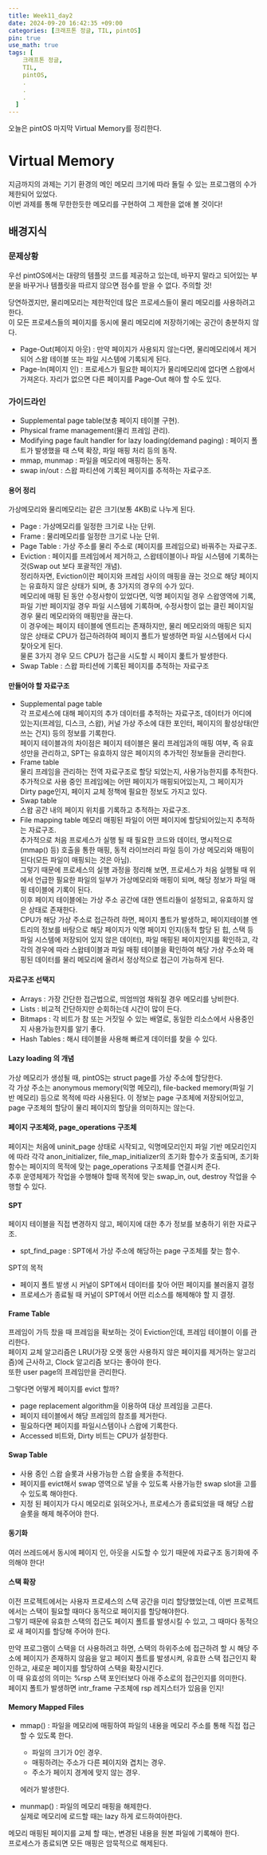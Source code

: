 ```yaml
---
title: Week11_day2
date: 2024-09-20 16:42:35 +09:00
categories: [크래프톤 정글, TIL, pintOS]
pin: true
use_math: true
tags: [
    크래프톤 정글,
    TIL,
    pintOS,
    .
    .
    .
  ]
---
```


오늘은 pintOS 마지막 Virtual Memory를 정리한다.

# Virtual Memory

지금까지의 과제는 기기 환경의 메인 메모리 크기에 따라 돌릴 수 있는 프로그램의 수가 제한되어 있었다.  
이번 과제를 통해 무한한듯한 메모리를 구현하여 그 제한을 없애 볼 것이다!

## 배경지식

### 문제상황

우선 pintOS에서는 대량의 템플릿 코드를 제공하고 있는데, 바꾸지 말라고 되어있는 부분을 바꾸거나 템플릿을 따르지 않으면 점수를 받을 수 없다. 주의할 것!

당연하겠지만, 물리메모리는 제한적인데 많은 프로세스들이 물리 메모리를 사용하려고 한다.  
이 모든 프로세스들의 페이지를 동시에 물리 메모리에 저장하기에는 공간이 충분하지 않다.

- Page-Out(페이지 아웃) : 만약 페이지가 사용되지 않는다면, 물리메모리에서 제거되어 스왑 테이블 또는 파일 시스템에 기록되게 된다.
- Page-In(페이지 인) : 프로세스가 필요한 페이지가 물리메모리에 없다면 스왑에서 가져온다. 자리가 없으면 다른 페이지를 Page-Out 해야 할 수도 있다.

### 가이드라인

- Supplemental page table(보충 페이지 테이블 구현).
- Physical frame management(물리 프레임 관리).
- Modifying page fault handler for lazy loading(demand paging) : 페이지 폴트가 발생했을 때 스택 확장, 파일 매핑 처리 등의 동작.
- mmap, munmap : 파일을 메모리에 매핑하는 동작.
- swap in/out : 스왑 파티션에 기록된 페이지를 추적하는 자료구조.

#### 용어 정리

가상메모리와 물리메모리는 같은 크기(보통 4KB)로 나누게 된다.

- Page : 가상메모리를 일정한 크기로 나눈 단위.
- Frame : 물리메모리를 일정한 크기로 나눈 단위.
- Page Table : 가상 주소를 물리 주소로 (페이지를 프레임으로) 바꿔주는 자료구조.
- Eviction : 페이지를 프레임에서 제거하고, 스왑테이블이나 파일 시스템에 기록하는 것(Swap out 보다 포괄적인 개념).  
  정리하자면, Eviction이란 페이지와 프레임 사이의 매핑을 끊는 것으로 해당 페이지는 유효하지 않은 상태가 되며, 총 3가지의 경우의 수가 있다.  
  메모리에 매핑 된 동안 수정사항이 있었다면, 익명 페이지일 경우 스왑영역에 기록, 파일 기반 페이지일 경우 파일 시스템에 기록하며, 수정사항이 없는 클린 페이지일 경우 물리 메모리와의 매핑만을 끊는다.  
  이 경우에는 페이지 테이블에 엔트리는 존재하지만, 물리 메모리와의 매핑은 되지 않은 상태로 CPU가 접근하려하여 페이지 폴트가 발생하면 파일 시스템에서 다시 찾아오게 된다.  
  물론 3가지 경우 모드 CPU가 접근을 시도할 시 페이지 폹트가 발생한다.
- Swap Table : 스왑 파티션에 기록된 페이지를 추적하는 자료구조

#### 만들어야 할 자료구조

- Supplemental page table  
  각 프로세스에 대해 페이지의 추가 데이터를 추적하는 자료구조, 데이터가 어디에 있는지(프레임, 디스크, 스왑), 커널 가상 주소에 대한 포인터, 페이지의 활성상태(안쓰는 건지) 등의 정보를 기록한다.  
  페이지 테이블과의 차이점은 페이지 테이블은 물리 프레임과의 매핑 여부, 즉 유효성만을 관리하고, SPT는 유효하지 않은 페이지의 추가적인 정보들을 관리한다.
- Frame table  
  물리 프레임을 관리하는 전역 자료구조로 할당 되었는지, 사용가능한지를 추적한다.  
  추가적으로 사용 중인 프레임에는 어떤 페이지가 매핑되어있는지, 그 페이지가 Dirty page인지, 페이지 교체 정책에 필요한 정보도 가지고 있다.
- Swap table  
  스왑 공간 내의 페이지 위치를 기록하고 추적하는 자료구조.
- File mapping table
  메모리 매핑된 파일이 어떤 페이지에 할당되어있는지 추적하는 자료구조.  
  추가적으로 처음 프로세스가 실행 될 때 필요한 코드와 데이터, 명시적으로(mmap() 등) 호출을 통한 매핑, 동적 라이브러리 파일 등이 가상 메모리와 매핑이 된다(모든 파일이 매핑되는 것은 아님).  
  그렇기 때문에 프로세스의 실행 과정을 정리해 보면, 프로세스가 처음 실행될 때 위에서 언급한 필요한 파일의 일부가 가상메모리와 매핑이 되며, 해당 정보가 파일 매핑 테이블에 기록이 된다.  
  이후 페이지 테이블에는 가상 주소 공간에 대한 엔트리들이 설정되고, 유효하지 않은 상태로 존재한다.  
  CPU가 해당 가상 주소로 접근하려 하면, 페이지 폴트가 발생하고, 페이지테이블 엔트리의 정보를 바탕으로 해당 페이지가 익명 페이지 인지(동적 할당 된 힙, 스택 등 파일 시스템에 저장되어 있지 않은 데이터), 파일 매핑된 페이지인지를 확인하고, 각각의 경우에 따라 스왑테이블과 파일 매핑 테이블을 확인하여 해당 가상 주소와 매핑된 데이터를 물리 메모리에 올려서 정상적으로 접근이 가능하게 된다.

#### 자료구조 선택지

- Arrays : 가장 간단한 접근법으로, 띄엄띄엄 채워질 경우 메모리를 낭비한다.
- Lists : 비교적 간단하지만 순회하는데 시간이 많이 든다.
- Bitmaps : 각 비트가 참 또는 거짓일 수 있는 배열로, 동일한 리소스에서 사용중인지 사용가능한지를 알기 좋다.
- Hash Tables : 해시 테이블을 사용해 빠르게 데이터를 찾을 수 있다.

#### Lazy loading 의 개념

가상 메모리가 생성될 때, pintOS는 struct page를 가상 주소에 할당한다.  
각 가상 주소는 anonymous memory(익명 메모리), file-backed memory(파일 기반 메모리) 등으로 목적에 따라 사용된다. 이 정보는 page 구조체에 저장되어있고, page 구조체의 할당이 물리 페이지의 할당을 의미하지는 않는다.

#### 페이지 구조체와, page_operations 구조체

페이지는 처음에 uninit_page 상태로 시작되고, 익명메모리인지 파일 기반 메모리인지에 따라 각각 anon_initializer, file_map_initializer의 초기화 함수가 호출되며, 초기화 함수는 페이지의 목적에 맞는 page_operations 구조체를 연결시켜 준다.  
추후 운영체제가 작업을 수행해야 할때 목적에 맞는 swap_in, out, destroy 작업을 수행할 수 있다.

#### SPT

페이지 테이블을 직접 변경하지 않고, 페이지에 대한 추가 정보를 보충하기 위한 자료구조.

- spt_find_page : SPT에서 가상 주소에 해당하는 page 구조체를 찾는 함수.

SPT의 목적

- 페이지 폴트 발생 시 커널이 SPT에서 데이터를 찾아 어떤 페이지를 불러올지 결정
- 프로세스가 종료될 때 커널이 SPT에서 어떤 리소스를 해제해야 할 지 결정.

#### Frame Table

프레임이 가득 찼을 때 프레임을 확보하는 것이 Eviction인데, 프레임 테이블이 이를 관리한다.  
페이지 교체 알고리즘은 LRU(가장 오랫 동안 사용하지 않은 페이지를 제거하는 알고리즘)에 근사하고, Clock 알고리즘 보다는 좋아야 한다.  
또한 user page의 프레임만을 관리한다.

그렇다면 어떻게 페이지를 evict 할까?

- page replacement algorithm을 이용하여 대상 프레임을 고른다.
- 페이지 테이블에서 해당 프레임의 참조를 제거한다.
- 필요하다면 페이지를 파일시스템이나 스왑에 기록한다.
- Accessed 비트와, Dirty 비트는 CPU가 설정한다.

#### Swap Table

- 사용 중인 스왑 슬롯과 사용가능한 스왑 슬롯을 추적한다.
- 페이지를 evict해서 swap 영역으로 넣을 수 있도록 사용가능한 swap slot을 고를 수 있도록 해야한다.
- 지정 된 페이지가 다시 메모리로 읽혀오거나, 프로세스가 종료되었을 때 해당 스왑 슬롯을 해제 해주어야 한다.

#### 동기화

여러 쓰레드에서 동시에 페이지 인, 아웃을 시도할 수 있기 때문에 자료구조 동기화에 주의해야 한다!

#### 스택 확장

이전 프로젝트에서는 사용자 프로세스의 스택 공간을 미리 할당했었는데, 이번 프로젝트에서는 스택이 필요할 때마다 동적으로 페이지를 할당해야한다.  
그렇기 때문에 유효한 스택의 접근도 페이지 폴트를 발생시킬 수 있고, 그 때마다 동적으로 새 페이지를 할당해 주어야 한다.

만약 프로그램이 스택을 더 사용하려고 하면, 스택의 하위주소에 접근하려 할 시 해당 주소에 페이지가 존재하지 않음을 알고 페이지 폴트를 발생시켜, 유효한 스택 접근인지 확인하고, 새로운 페이지를 할당하여 스택을 확장시킨다.  
이 때 유효성의 의미는 %rsp 스택 포인터보다 아래 주소로의 접근인지를 의미한다.  
페이지 폴트가 발생하면 intr_frame 구조체에 rsp 레지스터가 있음을 인지!

#### Memory Mapped Files

- mmap() : 파일을 메모리에 매핑하여 파일의 내용을 메모리 주소를 통해 직접 접근할 수 있도록 한다.

  - 파일의 크기가 0인 경우.
  - 매핑하려는 주소가 다른 페이지와 겹치는 경우.
  - 주소가 페이지 경계에 맞지 않는 경우.

  에러가 발생한다.

- munmap() : 파일의 메모리 매핑을 해제한다.  
  실제로 메모리에 로드할 때는 lazy 하게 로드하여아한다.

메모리 매핑된 페이지를 교체 할 때는, 변경된 내용을 원본 파일에 기록해야 한다.  
프로세스가 종료되면 모든 매핑은 암묵적으로 해제된다.
